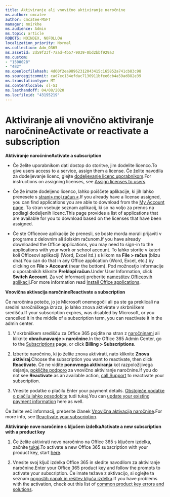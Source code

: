 ```yaml
---
title: Aktiviranje ali vnovično aktiviranje naročnine
ms.author: cmcatee
author: cmcatee-MSFT
manager: mnirkhe
ms.audience: Admin
ms.topic: article
ROBOTS: NOINDEX, NOFOLLOW
localization_priority: Normal
ms.collection: Adm_O365
ms.assetid: 2d59f23f-7aad-4b57-9039-0bd2bbf929a3
ms.custom:
- "1500028"
- "482"
ms.openlocfilehash: 4d60f2ea98962312043415c165852a741cb83c98
ms.sourcegitcommit: cad7ec134efdac7130911bfee6cb4a59ad882e39
ms.translationtype: MT
ms.contentlocale: sl-SI
ms.lasthandoff: 04/08/2020
ms.locfileid: "43195219"
---
```

# <a name="activate-or-reactivate-a-subscription"></a><span data-ttu-id="5531e-102">Aktiviranje ali vnovično aktiviranje naročnine</span><span class="sxs-lookup"><span data-stu-id="5531e-102">Activate or reactivate a subscription</span></span>

<span data-ttu-id="5531e-103">**Aktiviranje naročnine**</span><span class="sxs-lookup"><span data-stu-id="5531e-103">**Activate a subscription**</span></span>

- <span data-ttu-id="5531e-104">Če želite uporabnikom dati dostop do storitve, jim dodelite licenco.</span><span class="sxs-lookup"><span data-stu-id="5531e-104">To give users access to a service, assign them a license.</span></span> <span data-ttu-id="5531e-105">Če želite navodila za dodeljevanje licenc, glejte [dodeljevanje licenc uporabnikom](https://docs.microsoft.com/microsoft-365/admin/manage/assign-licenses-to-users?view=o365-worldwide).</span><span class="sxs-lookup"><span data-stu-id="5531e-105">For instructions on assigning licenses, see [Assign licenses to users](https://docs.microsoft.com/microsoft-365/admin/manage/assign-licenses-to-users?view=o365-worldwide).</span></span> 

- <span data-ttu-id="5531e-106">Če že imate dodeljeno licenco, lahko poiščete aplikacije, ki jih lahko prenesete s [strani» moj račun «](https://portal.office.com/account/#installs).</span><span class="sxs-lookup"><span data-stu-id="5531e-106">If you already have a license assigned, you can find applications you are able to download from the [My Account page](https://portal.office.com/account/#installs).</span></span> <span data-ttu-id="5531e-107">Ta stran vsebuje seznam aplikacij, ki so na voljo za prenos na podlagi dodeljenih licenc.</span><span class="sxs-lookup"><span data-stu-id="5531e-107">This page provides a list of applications that are available for you to download based on the licenses that have been assigned.</span></span> 

- <span data-ttu-id="5531e-108">Če ste Officeove aplikacije že prenesli, se boste morda morali prijaviti v programe z delovnim ali šolskim računom.</span><span class="sxs-lookup"><span data-stu-id="5531e-108">If you have already downloaded the Office applications, you may need to sign-in to the applications with your work or school account.</span></span> <span data-ttu-id="5531e-109">To lahko storite v kateri koli Officeovi aplikaciji (Word, Excel itd.) s klikom na **File > račun** (blizu dna).</span><span class="sxs-lookup"><span data-stu-id="5531e-109">You can do that in any Office application (Word, Excel, etc.) by clicking on **File > Account** (near the bottom).</span></span> <span data-ttu-id="5531e-110">Pod možnostjo informacije o uporabnikih kliknite **Preklopi račun**.</span><span class="sxs-lookup"><span data-stu-id="5531e-110">Under User Information, click **Switch Account**.</span></span> <span data-ttu-id="5531e-111">Za več informacij preberite [namestitev Officeovih aplikacij](https://docs.microsoft.com/microsoft-365/admin/setup/install-applications).</span><span class="sxs-lookup"><span data-stu-id="5531e-111">For more information read [Install Office applications](https://docs.microsoft.com/microsoft-365/admin/setup/install-applications).</span></span> 

<span data-ttu-id="5531e-112">**Vnovična aktivacija naročnine**</span><span class="sxs-lookup"><span data-stu-id="5531e-112">**Reactivate a subscription**</span></span>

<span data-ttu-id="5531e-113">Če naročnina poteče, jo je Microsoft onemogočil ali pa ste ga preklicali na sredini naročniškega izraza, jo lahko znova aktivirate v skrbniškem središču.</span><span class="sxs-lookup"><span data-stu-id="5531e-113">If your subscription expires, was disabled by Microsoft, or you cancelled it in the middle of a subscription term, you can reactivate it in the admin center.</span></span>
  
1. <span data-ttu-id="5531e-114">V skrbniškem središču za Office 365 pojdite na stran z [naročninami](https://go.microsoft.com/fwlink/p/?linkid=842054) ali kliknite **obračunavanje > naročnine**.</span><span class="sxs-lookup"><span data-stu-id="5531e-114">In the Office 365 Admin Center, go to the [Subscriptions](https://go.microsoft.com/fwlink/p/?linkid=842054) page, or click **Billing > Subscriptions**.</span></span>

2. <span data-ttu-id="5531e-115">Izberite naročnino, ki jo želite znova aktivirati, nato kliknite **Znova aktiviraj**.</span><span class="sxs-lookup"><span data-stu-id="5531e-115">Choose the subscription you want to reactivate, then click **Reactivate**.</span></span> <span data-ttu-id="5531e-116">Če ne vidite **ponovnega aktiviranja** kot razpoložljivega dejanja, [pokličite podporo](https://support.office.com/article/call-support-32a17ca7-6fa0-4870-8a8d-e25ba4ccfd4b) za vnovično aktiviranje naročnine.</span><span class="sxs-lookup"><span data-stu-id="5531e-116">If you do not see **Reactivate** as an available action, [call Support](https://support.office.com/article/call-support-32a17ca7-6fa0-4870-8a8d-e25ba4ccfd4b) to reactivate your subscription.</span></span>

3. <span data-ttu-id="5531e-117">Vnesite podatke o plačilu.</span><span class="sxs-lookup"><span data-stu-id="5531e-117">Enter your payment details.</span></span> <span data-ttu-id="5531e-118">[Obstoječe podatke o plačilu lahko posodobite](https://docs.microsoft.com/microsoft-365/commerce/billing-and-payments/add-update-or-remove-credit-card-or-bank-account?view=o365-worldwide) tudi tukaj.</span><span class="sxs-lookup"><span data-stu-id="5531e-118">You can [update your existing payment information](https://docs.microsoft.com/microsoft-365/commerce/billing-and-payments/add-update-or-remove-credit-card-or-bank-account?view=o365-worldwide) here as well.</span></span>

<span data-ttu-id="5531e-119">Če želite več informacij, preberite članek [Vnovična aktivacija naročnine](https://docs.microsoft.com/office365/admin/subscriptions-and-billing/reactivate-your-subscription).</span><span class="sxs-lookup"><span data-stu-id="5531e-119">For more info, see [Reactivate your subscription](https://docs.microsoft.com/office365/admin/subscriptions-and-billing/reactivate-your-subscription).</span></span>

<span data-ttu-id="5531e-120">**Aktiviranje nove naročnine s ključem izdelka**</span><span class="sxs-lookup"><span data-stu-id="5531e-120">**Activate a new subscription with a product key**</span></span>

1. <span data-ttu-id="5531e-121">Če želite aktivirati novo naročnino na Office 365 s ključem izdelka, začnite [tukaj](https://support.office.com/article/where-to-enter-your-office-product-key-0a82e5ae-739e-4b92-a6f4-2ec780c185db).</span><span class="sxs-lookup"><span data-stu-id="5531e-121">To activate a new Office 365 subscription with your product key, start [here](https://support.office.com/article/where-to-enter-your-office-product-key-0a82e5ae-739e-4b92-a6f4-2ec780c185db).</span></span> 

2. <span data-ttu-id="5531e-122">Vnesite svoj ključ izdelka Office 365 in sledite navodilom za aktiviranje naročnine.</span><span class="sxs-lookup"><span data-stu-id="5531e-122">Enter your Office 365 product key and follow the prompts to activate your subscription.</span></span> <span data-ttu-id="5531e-123">Če imate težave z aktivacijo, si oglejte ta seznam [pogostih napak in rešitev ključa izdelka](https://docs.microsoft.com/microsoft-365/commerce/product-key-errors-and-solutions).</span><span class="sxs-lookup"><span data-stu-id="5531e-123">If you have problems with the activation, check out this list of [common product key errors and solutions](https://docs.microsoft.com/microsoft-365/commerce/product-key-errors-and-solutions).</span></span>
